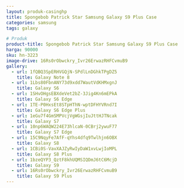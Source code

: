 ```yaml
---
layout: produk-casinghp
title: Spongebob Patrick Star Samsung Galaxy S9 Plus Case
categories: samsung
tags: galaxy

# Produk
product-title: Spongebob Patrick Star Samsung Galaxy S9 Plus Case
harga: 90000
sku: hn-3223
image-drive: 16Rs0rObwckry_Ivr26ErwazRHFCvmuB9
gallery:
  - url: 1fQBQ3SpERHVGQjN-SPdlLnDGhkTPgDZ5
    title: Galaxy Note 8
  - url: 1Lbs80FbnANY73d9xdd7WautVdKHMxgnJ
    title: Galaxy S6
  - url: 1SHvOHgsEBXdeVet2bZ-3Jig4Kn6mEPkA
    title: Galaxy S6 Edge
  - url: 1TE-P0HxsEt8STpHThN-wptDFHYVRnd7I
    title: Galaxy S6 Edge Plus
  - url: 1eGu7f4GmSMPVcjVgWGsjIuJttHJTNcak
    title: Galaxy S7
  - url: 10np6WAQW224E73hlcaN-0CBrj2ywuF77
    title: Galaxy S7 Edge
  - url: 15C9NqyFe7AfF-qYhs4dfq9Twlhjn6OBX
    title: Galaxy S8
  - url: 1CBi0S-VavXAJZyRwIyDaW1xvLwjIoMPL
    title: Galaxy S8 Plus
  - url: 1bzeQYP3_QztF8khUQMSIQDmJ6tC6McjD
    title: Galaxy S9
  - url: 16Rs0rObwckry_Ivr26ErwazRHFCvmuB9
    title: Galaxy S9 Plus
---
```


